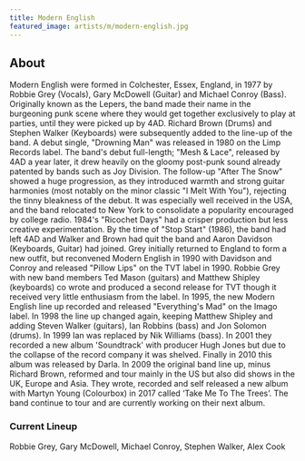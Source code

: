 ```yaml
---
title: Modern English
featured_image: artists/m/modern-english.jpg
---
```

## About

Modern English were formed in Colchester, Essex, England, in 1977 by Robbie Grey (Vocals), Gary McDowell (Guitar) and Michael Conroy (Bass). Originally known as the Lepers, the band made their name in the burgeoning punk scene where they would get together exclusively to play at parties, until they were picked up by 4AD. Richard Brown (Drums) and Stephen Walker (Keyboards) were subsequently added to the line-up of the band. A debut single, "Drowning Man" was released in 1980 on the Limp Records label. The band's debut full-length; "Mesh & Lace", released by 4AD a year later, it drew heavily on the gloomy post-punk sound already patented by bands such as Joy Division. The follow-up "After The Snow" showed a huge progression, as they introduced warmth and strong guitar harmonies (most notably on the minor classic "I Melt With You"), rejecting the tinny bleakness of the debut. It was especially well received in the USA, and the band relocated to New York to consolidate a popularity encouraged by college radio. 1984's "Ricochet Days" had a crisper production but less creative experimentation. By the time of "Stop Start" (1986), the band had left 4AD and Walker and Brown had quit the band and Aaron Davidson (Keyboards, Guitar) had joined. Grey initially returned to England to form a new outfit, but reconvened Modern English in 1990 with Davidson and Conroy and released "Pillow Lips" on the TVT label in 1990. Robbie Grey with new band members Ted Mason (guitars) and Matthew Shipley (keyboards) co wrote and produced a second release for TVT though it received very little enthusiasm from the label. In 1995, the new Modern English line up recorded and released "Everything's Mad" on the Imago label. In 1998 the line up changed again, keeping Matthew Shipley and adding Steven Walker (guitars), Ian Robbins (bass) and Jon Solomon (drums). In 1999 Ian was replaced by Nik Williams (bass). In 2001 they recorded a new album 'Soundtrack' with producer Hugh Jones but due to the collapse of the record company it was shelved. Finally in 2010 this album was released by Darla. In 2009 the original band line up, minus Richard Brown, reformed and tour mainly in the US but also did shows in the UK, Europe and Asia. They wrote, recorded and self released a new album with Martyn Young (Colourbox) in 2017 called ‘Take Me To The Trees’. The band continue to tour and are currently working on their next album.

### Current Lineup

Robbie Grey, Gary McDowell, Michael Conroy, Stephen Walker, Alex Cook

